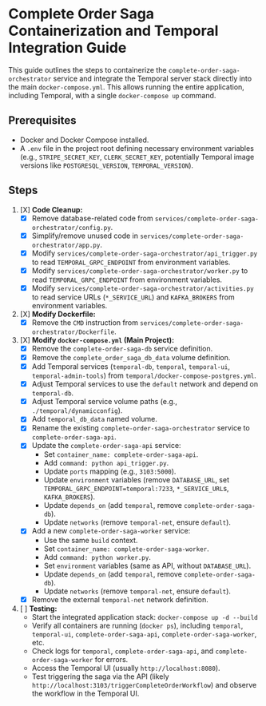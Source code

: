 # Complete Order Saga Containerization and Temporal Integration Guide

This guide outlines the steps to containerize the `complete-order-saga-orchestrator` service and integrate the Temporal server stack directly into the main `docker-compose.yml`. This allows running the entire application, including Temporal, with a single `docker-compose up` command.

## Prerequisites

*   Docker and Docker Compose installed.
*   A `.env` file in the project root defining necessary environment variables (e.g., `STRIPE_SECRET_KEY`, `CLERK_SECRET_KEY`, potentially Temporal image versions like `POSTGRESQL_VERSION`, `TEMPORAL_VERSION`).

## Steps

1.  [X] **Code Cleanup:**
    *   [X] Remove database-related code from `services/complete-order-saga-orchestrator/config.py`.
    *   [X] Simplify/remove unused code in `services/complete-order-saga-orchestrator/app.py`.
    *   [X] Modify `services/complete-order-saga-orchestrator/api_trigger.py` to read `TEMPORAL_GRPC_ENDPOINT` from environment variables.
    *   [X] Modify `services/complete-order-saga-orchestrator/worker.py` to read `TEMPORAL_GRPC_ENDPOINT` from environment variables.
    *   [X] Modify `services/complete-order-saga-orchestrator/activities.py` to read service URLs (`*_SERVICE_URL`) and `KAFKA_BROKERS` from environment variables.

2.  [X] **Modify Dockerfile:**
    *   [X] Remove the `CMD` instruction from `services/complete-order-saga-orchestrator/Dockerfile`.

3.  [X] **Modify `docker-compose.yml` (Main Project):**
    *   [X] Remove the `complete-order-saga-db` service definition.
    *   [X] Remove the `complete_order_saga_db_data` volume definition.
    *   [X] Add Temporal services (`temporal-db`, `temporal`, `temporal-ui`, `temporal-admin-tools`) from `temporal/docker-compose-postgres.yml`.
    *   [X] Adjust Temporal services to use the `default` network and depend on `temporal-db`.
    *   [X] Adjust Temporal service volume paths (e.g., `./temporal/dynamicconfig`).
    *   [X] Add `temporal_db_data` named volume.
    *   [X] Rename the existing `complete-order-saga-orchestrator` service to `complete-order-saga-api`.
    *   [X] Update the `complete-order-saga-api` service:
        *   Set `container_name: complete-order-saga-api`.
        *   Add `command: python api_trigger.py`.
        *   Update `ports` mapping (e.g., `3103:5000`).
        *   Update `environment` variables (remove `DATABASE_URL`, set `TEMPORAL_GRPC_ENDPOINT=temporal:7233`, `*_SERVICE_URL`s, `KAFKA_BROKERS`).
        *   Update `depends_on` (add `temporal`, remove `complete-order-saga-db`).
        *   Update `networks` (remove `temporal-net`, ensure `default`).
    *   [X] Add a new `complete-order-saga-worker` service:
        *   Use the same `build` context.
        *   Set `container_name: complete-order-saga-worker`.
        *   Add `command: python worker.py`.
        *   Set `environment` variables (same as API, without `DATABASE_URL`).
        *   Update `depends_on` (add `temporal`, remove `complete-order-saga-db`).
        *   Update `networks` (remove `temporal-net`, ensure `default`).
    *   [X] Remove the external `temporal-net` network definition.

4.  [ ] **Testing:**
    *   Start the integrated application stack: `docker-compose up -d --build`
    *   Verify all containers are running (`docker ps`), including `temporal`, `temporal-ui`, `complete-order-saga-api`, `complete-order-saga-worker`, etc.
    *   Check logs for `temporal`, `complete-order-saga-api`, and `complete-order-saga-worker` for errors.
    *   Access the Temporal UI (usually `http://localhost:8080`).
    *   Test triggering the saga via the API (likely `http://localhost:3103/triggerCompleteOrderWorkflow`) and observe the workflow in the Temporal UI.
